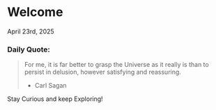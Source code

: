 # Welcome

April 23rd, 2025

### Daily Quote:
> For me, it is far better to grasp the Universe as it really is than to persist in delusion, however satisfying and reassuring.
> 	- Carl Sagan

Stay Curious and keep Exploring!
